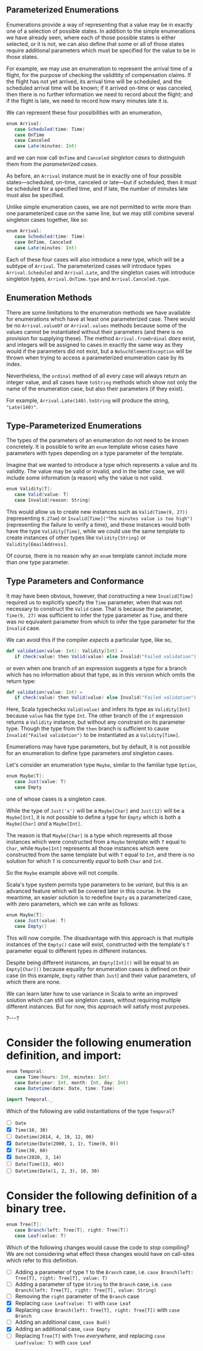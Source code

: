 ## Parameterized Enumerations

Enumerations provide a way of representing that a value may be in exactly one of a selection of possible states.
In addition to the simple enumerations we have already seen, where each of those possible states is either
selected, or it is not, we can also define that some or all of those states require additional parameters which
must be specified for the value to be in those states.

For example, we may use an enumeration to represent the arrival time of a flight, for the purpose of checking
the validitity of compensation claims. If the flight has not yet arrived, its arrival time will be scheduled,
and the scheduled arrival time will be known; if it arrived on-time or was canceled, then there is no further
information we need to record about the flight; and if the flight is late, we need to record how many minutes
late it is.

We can represent these four possibilities with an enumeration,
```scala
enum Arrival:
   case Scheduled(time: Time)
   case OnTime
   case Canceled
   case Late(minutes: Int)
```
and we can now call `OnTime` and `Canceled` _singleton cases_ to distinguish them from the
_parameterized cases_.

As before, an `Arrival` instance must be in exactly one of four possible states—scheduled, on-time, canceled or
late—but if scheduled, then it must be scheduled for a specified time, and if late, the number of minutes late
must also be specified.

Unlike simple enumeration cases, we are not permitted to write more than one parameterized case on the same
line, but we may still combine several singleton cases together, like so:

```scala
enum Arrival:
   case Scheduled(time: Time)
   case OnTime, Canceled
   case Late(minutes: Int)
```

Each of these four cases will also introduce a new type, which will be a subtype of `Arrival`. The parameterized
cases will introduce types `Arrival.Scheduled` and `Arrival.Late`, and the singleton cases will introduce
singleton types, `Arrival.OnTime.type` and `Arrival.Canceled.type`.

## Enumeration Methods

There are some limitations to the enumeration methods we have available for enumerations which have at least one
parameterized case. There would be no `Arrival.valueOf` or `Arrival.values` methods because some of the values
cannot be instantiated without their parameters (and there is no provision for supplying these). The method
`Arrival.fromOrdinal` _does_ exist, and integers will be assigned to cases in exactly the same way as they would
if the parameters did not exist, but a `NoSuchElementException` will be thrown when trying to access a
parameterized enumeration case by its index.

Nevertheless, the `ordinal` method of all every case will always return an integer value, and all cases have
`toString` methods which show not only the name of the enumeration case, but also their parameters (if they
exist).

For example, `Arrival.Late(140).toString` will produce the string, `"Late(140)"`.

## Type-Parameterized Enumerations

The types of the parameters of an enumeration do not need to be known concretely. It is possible to write an
`enum` template whose cases have parameters with types depending on a type parameter of the template.

Imagine that we wanted to introduce a type which represents a value and its validity. The value may be valid or
invalid, and in the latter case, we will include some information (a reason) why the value is not valid.

```scala
enum Validity[T]:
   case Valid(value: T)
   case Invalid(reason: String)
```

This would allow us to create new instances such as `Valid(Time(9, 27))` (representing `9.27am`) or
`Invalid[Time]("The minutes value is too high")` (representing the failure to verify a time), and these
instances would both have the type `Validity[Time]`, while we could use the same template to create instances of
other types like `Validity[String]` or `Validity[EmailAddress]`.

Of course, there is no reason why an `enum` template cannot include more than one type parameter.

## Type Parameters and Conformance

It may have been obvious, however, that constructing a new `Invalid[Time]` required us to explicitly specify
the `Time` parameter, when that was not necessary to construct the `Valid` case. That is because the parameter,
`Time(9, 27)` was sufficient to infer the type parameter as `Time`, and there was no equivalent parameter from
which to infer the type parameter for the `Invalid` case.

We can avoid this if the compiler _expects_ a particular type, like so,
```scala
def validation(value: Int): Validity[Int] =
   if check(value) then Valid(value) else Invalid("Failed validation")
```
or even when one branch of an expression suggests a type for a branch which has no information about that type,
as in this version which omits the return type:
```scala
def validation(value: Int) =
   if check(value) then Valid(value) else Invalid("Failed validation")
```

Here, Scala typechecks `Valid(value)` and infers its type as `Validity[Int]` because `value` has the type `Int`.
The other branch of the `if` expression returns a `Validity` instance, but without any constraint on its
parameter type. Though the type from the `then` branch is sufficient to cause `Invalid("Failed validation")` to
be instantiated as a `Validity[Time]`.

Enumerations may have type parameters, but by default, it is not possible for an enumeration to define type
parameters _and_ singleton cases.

Let's consider an enumeration type `Maybe`, similar to the familiar type `Option`,
```scala
enum Maybe[T]:
   case Just(value: T)
   case Empty
```
one of whose cases is a singleton case.

While the type of `Just('x')` will be a `Maybe[Char]` and `Just(12)` will be a `Maybe[Int]`, it is not possible
to define a type for `Empty` which is both a `Maybe[Char]` _and_ a `Maybe[Int]`.

The reason is that `Maybe[Char]` is a type which represents all those instances which were constructed from a
`Maybe` template with `T` equal to `Char`, while `Maybe[Int]` represents all those instances which were
constructed from the same template but with `T` equal to `Int`, and there is no solution for which `T` is
concurrently _equal_ to both `Char` and `Int`.

So the `Maybe` example above will not compile.

Scala's type system permits type parameters to be _variant_, but this is an advanced feature which will be
covered later in this course. In the meantime, an easier solution is to redefine `Empty` as a parameterized
case, with zero parameters, which we can write as follows:
```scala
enum Maybe[T]:
   case Just(value: T)
   case Empty()
```

This will now compile. The disadvantage with this approach is that multiple instances of the `Empty()` case
will exist, constructed with the template's `T` parameter equal to different types in different instances.

Despite being different instances, an `Empty[Int]()` will be equal to an `Empty[Char]()` because equality for
enumeration cases is defined on their case (in this example, `Empty` rather than `Just`) and their value
parameters, of which there are none.

We can learn later how to use variance in Scala to write an improved solution which can still use singleton
cases, without requiring multiple different instances. But for now, this approach will satisfy most purposes.

?---?

# Consider the following enumeration definition, and import:

```scala
enum Temporal:
   case Time(hours: Int, minutes: Int)
   case Date(year: Int, month: Int, day: Int)
   case Datetime(date: Date, time: Time)

import Temporal._
```

Which of the following are valid instantiations of the type `Temporal`?

* [ ] `Date`
* [X] `Time(16, 30)`
* [ ] `Datetime(2014, 4, 19, 12, 00)`
* [X] `Datetime(Date(2000, 1, 1), Time(0, 0))`
* [X] `Time(30, 60)`
* [X] `Date(2020, 3, 14)`
* [ ] `Date(Time(13, 40))`
* [ ] `Datetime(Date(1, 2, 3), 10, 30)`

# Consider the following definition of a binary tree.

```scala
enum Tree[T]:
   case Branch(left: Tree[T], right: Tree[T])
   case Leaf(value: T)
```

Which of the following changes would cause the code to _stop_ compiling? We are not considering what effect
these changes would have on call-sites which refer to this definition.

* [ ] Adding a parameter of type `T` to the `Branch` case, i.e. `case Branch(left: Tree[T], right: Tree[T], value: T)`
* [ ] Adding a parameter of type `String` to the `Branch` case, i.e. `case Branch(left: Tree[T], right: Tree[T], value: String)`
* [ ] Removing the `right` parameter of the `Branch` case
* [X] Replacing `case Leaf(value: T)` with `case Leaf`
* [X] Replacing `case Branch(left: Tree[T], right: Tree[T])` with `case Branch`
* [ ] Adding an additional case, `case Bud()`
* [X] Adding an additional case, `case Empty`
* [ ] Replacing `Tree[T]` with `Tree` _everywhere_, and replacing `case Leaf(value: T)` with `case Leaf`
